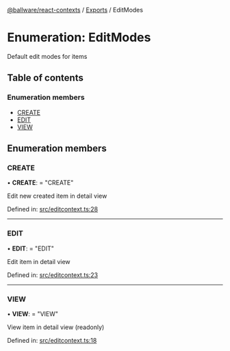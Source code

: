 [@ballware/react-contexts](../README.md) / [Exports](../modules.md) / EditModes

# Enumeration: EditModes

Default edit modes for items

## Table of contents

### Enumeration members

- [CREATE](editmodes.md#create)
- [EDIT](editmodes.md#edit)
- [VIEW](editmodes.md#view)

## Enumeration members

### CREATE

• **CREATE**: = "CREATE"

Edit new created item in detail view

Defined in: [src/editcontext.ts:28](https://github.com/frankball/ballware-react-contexts/blob/d61edea/src/editcontext.ts#L28)

___

### EDIT

• **EDIT**: = "EDIT"

Edit item in detail view

Defined in: [src/editcontext.ts:23](https://github.com/frankball/ballware-react-contexts/blob/d61edea/src/editcontext.ts#L23)

___

### VIEW

• **VIEW**: = "VIEW"

View item in detail view (readonly)

Defined in: [src/editcontext.ts:18](https://github.com/frankball/ballware-react-contexts/blob/d61edea/src/editcontext.ts#L18)
